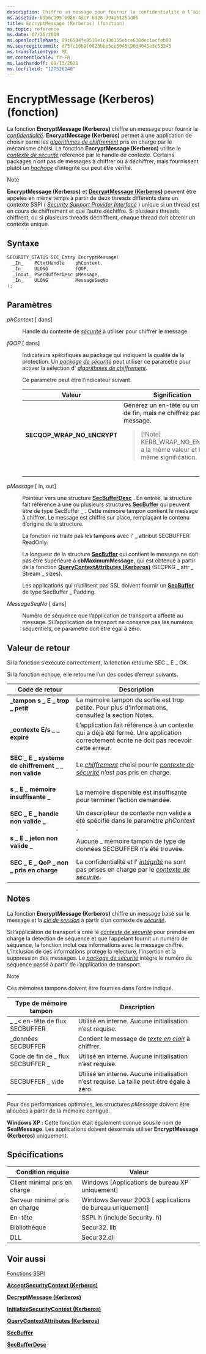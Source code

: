 ```yaml
---
description: Chiffre un message pour fournir la confidentialité à l’aide de Kerberos.
ms.assetid: b9b6ca95-b986-4de7-bd28-994a5125ad05
title: EncryptMessage (Kerberos) (fonction)
ms.topic: reference
ms.date: 07/25/2019
ms.openlocfilehash: 89c6504fe8518e1c43d155ebce638dec1acfeb80
ms.sourcegitcommit: d75fc10b9f0825bbe5ce5045c90d4045e3c53243
ms.translationtype: MT
ms.contentlocale: fr-FR
ms.lasthandoff: 09/13/2021
ms.locfileid: "127526248"
---
```

# <a name="encryptmessage-kerberos-function"></a>EncryptMessage (Kerberos) (fonction)

La fonction **EncryptMessage (Kerberos)** chiffre un message pour fournir la [*confidentialité*](../secgloss/p-gly.md). **EncryptMessage (Kerberos)** permet à une application de choisir parmi les [*algorithmes de chiffrement*](../secgloss/c-gly.md) pris en charge par le mécanisme choisi. La fonction **EncryptMessage (Kerberos)** utilise le [*contexte de sécurité*](../secgloss/s-gly.md) référencé par le handle de contexte. Certains packages n’ont pas de messages à chiffrer ou à déchiffrer, mais fournissent plutôt un [*hachage*](../secgloss/h-gly.md) d’intégrité qui peut être vérifié.

> [!Note]  
> **EncryptMessage (Kerberos)** et [**DecryptMessage (Kerberos)**](decryptmessage--kerberos.md) peuvent être appelés en même temps à partir de deux threads différents dans un contexte SSPI ( [*Security Support Provider Interface*](../secgloss/s-gly.md) ) unique si un thread est en cours de chiffrement et que l’autre déchiffre. Si plusieurs threads chiffrent, ou si plusieurs threads déchiffrent, chaque thread doit obtenir un contexte unique.

## <a name="syntax"></a>Syntaxe

```C++
SECURITY_STATUS SEC_Entry EncryptMessage(
  _In_    PCtxtHandle    phContext,
  _In_    ULONG          fQOP,
  _Inout_ PSecBufferDesc pMessage,
  _In_    ULONG          MessageSeqNo
);
```

## <a name="parameters"></a>Paramètres

<dl> <dt>

*phContext* \[ dans\]
</dt> <dd>

Handle du contexte de [*sécurité*](../secgloss/s-gly.md) à utiliser pour chiffrer le message.

</dd> <dt>

*fQOP* \[ dans\]
</dt> <dd>

Indicateurs spécifiques au package qui indiquent la qualité de la protection. Un [*package de sécurité*](../secgloss/s-gly.md) peut utiliser ce paramètre pour activer la sélection d' [*algorithmes de chiffrement*](../secgloss/c-gly.md).

Ce paramètre peut être l’indicateur suivant.


| Valeur | Signification | 
|-------|---------|
| <span id="SECQOP_WRAP_NO_ENCRYPT"></span><span id="secqop_wrap_no_encrypt"></span><dl><dt><strong>SECQOP_WRAP_NO_ENCRYPT</strong></dt></dl> | Générez un en-tête ou un code de fin, mais ne chiffrez pas le message.<br /><blockquote>[!Note]<br />KERB_WRAP_NO_ENCRYPT a la même valeur et la même signification.</blockquote><br /> | 


</dd> <dt>

*pMessage* \[ in, out\]
</dt> <dd>

Pointeur vers une structure [**SecBufferDesc**](/windows/win32/api/sspi/ns-sspi-secbufferdesc) . En entrée, la structure fait référence à une ou plusieurs structures [**SecBuffer**](/windows/win32/api/sspi/ns-sspi-secbuffer) qui peuvent être de type SecBuffer \_ . Cette mémoire tampon contient le message à chiffrer. Le message est chiffré sur place, remplaçant le contenu d’origine de la structure.

La fonction ne traite pas les tampons avec l' \_ attribut SECBUFFER ReadOnly.

La longueur de la structure [**SecBuffer**](/windows/win32/api/sspi/ns-sspi-secbuffer) qui contient le message ne doit pas être supérieure à **cbMaximumMessage**, qui est obtenue à partir de la fonction [**QueryContextAttributes (Kerberos)**](querycontextattributes--kerberos.md) (SECPKG \_ attr \_ Stream \_ sizes).

Les applications qui n’utilisent pas SSL doivent fournir un [**SecBuffer**](/windows/win32/api/sspi/ns-sspi-secbuffer) de type SecBuffer \_ Padding.

</dd> <dt>

*MessageSeqNo* \[ dans\]
</dt> <dd>

Numéro de séquence que l’application de transport a affecté au message. Si l’application de transport ne conserve pas les numéros séquentiels, ce paramètre doit être égal à zéro.

</dd> </dl>

## <a name="return-value"></a>Valeur de retour

Si la fonction s’exécute correctement, la fonction retourne SEC \_ E \_ OK.

Si la fonction échoue, elle retourne l’un des codes d’erreur suivants.

| Code de retour                                                                                                    | Description                                                                                                                                                                                                                                   |
|----------------------------------------------------------------------------------------------------------------|-----------------------------------------------------------------------------------------------------------------------------------------------------------------------------------------------------------------------------------------------|
| <dl> <dt>**\_tampon s \_ E \_ trop \_ petit**</dt> </dl>      | La mémoire tampon de sortie est trop petite. Pour plus d'informations, consultez la section Notes.                                                                                                                                                                 |
| <dl> <dt>**\_contexte E/s \_ \_ expiré**</dt> </dl>        | L’application fait référence à un contexte qui a déjà été fermé. Une application correctement écrite ne doit pas recevoir cette erreur.                                                                                               |
| <dl> <dt>**SEC \_ E \_ système de chiffrement \_ \_ non valide**</dt> </dl> | Le [*chiffrement*](../secgloss/c-gly.md) choisi pour le [*contexte de sécurité*](../secgloss/s-gly.md) n’est pas pris en charge.                                                                                                         |
| <dl> <dt>**s \_ E \_ mémoire insuffisante \_**</dt> </dl>    | La mémoire disponible est insuffisante pour terminer l’action demandée.                                                                                                                                                             |
| <dl> <dt>**SEC \_ E \_ handle non valide \_**</dt> </dl>         | Un descripteur de contexte non valide a été spécifié dans le paramètre *phContext* .                                                                                                                                                     |
| <dl> <dt>**s \_ E \_ jeton non valide \_**</dt> </dl>          | Aucune \_ mémoire tampon de type de données SECBUFFER n’a été trouvée.                                                                                                                                                                                          |
| <dl> <dt>**SEC \_ E \_ QoP \_ non \_ pris en charge**</dt> </dl>     | La confidentialité et l' [*intégrité*](../secgloss/i-gly.md) ne sont pas prises en charge par le [*contexte de sécurité*](../secgloss/s-gly.md). |

## <a name="remarks"></a>Notes

La fonction **EncryptMessage (Kerberos)** chiffre un message basé sur le message et la [*clé de session*](../secgloss/s-gly.md) à partir d’un contexte de [*sécurité*](../secgloss/s-gly.md).

Si l’application de transport a créé le [*contexte de sécurité*](../secgloss/s-gly.md) pour prendre en charge la détection de séquence et que l’appelant fournit un numéro de séquence, la fonction inclut ces informations avec le message chiffré. L’inclusion de ces informations protège la relecture, l’insertion et la suppression des messages. Le [*package de sécurité*](../secgloss/s-gly.md) intègre le numéro de séquence passé à partir de l’application de transport.

> [!Note]  
> Ces mémoires tampons doivent être fournies dans l’ordre indiqué.

| Type de mémoire tampon                           | Description                                                                                                                    |
|---------------------------------------|--------------------------------------------------------------------------------------------------------------------------------|
| \_ \_< en-tête de flux SECBUFFER  | Utilisé en interne. Aucune initialisation n’est requise.                                                                       |
| \_données SECBUFFER            | Contient le message de [*texte en clair*](../secgloss/s-gly.md) à chiffrer. |
| Code de fin de \_ flux SECBUFFER \_ | Utilisé en interne. Aucune initialisation n’est requise.                                                                        |
| SECBUFFER \_ vide           | Utilisé en interne. Aucune initialisation n’est requise. La taille peut être égale à zéro.                                                      |

Pour des performances optimales, les structures *pMessage* doivent être allouées à partir de la mémoire contiguë.

**Windows XP :** Cette fonction était également connue sous le nom de **SealMessage**. Les applications doivent désormais utiliser **EncryptMessage (Kerberos)** uniquement.

## <a name="requirements"></a>Spécifications

| Condition requise | Valeur |
|--------------------------|-------------------------------------------|
| Client minimal pris en charge | Windows \[Applications de bureau XP uniquement\]          |
| Serveur minimal pris en charge | Windows Serveur 2003 \[ applications de bureau uniquement\] |
| En-tête                   | SSPI. h (include Security. h)               |
| Bibliothèque                  | Secur32. lib                               |
| DLL                      | Secur32.dll                               |

## <a name="see-also"></a>Voir aussi

<dl> <dt>

[Fonctions SSPI](authentication-functions.md#sspi-functions)
</dt> <dt>

[**AcceptSecurityContext (Kerberos)**](acceptsecuritycontext--kerberos.md)
</dt> <dt>

[**DecryptMessage (Kerberos)**](decryptmessage--kerberos.md)
</dt> <dt>

[**InitializeSecurityContext (Kerberos)**](initializesecuritycontext--kerberos.md)
</dt> <dt>

[**QueryContextAttributes (Kerberos)**](querycontextattributes--kerberos.md)
</dt> <dt>

[**SecBuffer**](/windows/win32/api/sspi/ns-sspi-secbuffer)
</dt> <dt>

[**SecBufferDesc**](/windows/win32/api/sspi/ns-sspi-secbufferdesc)
</dt> </dl>
